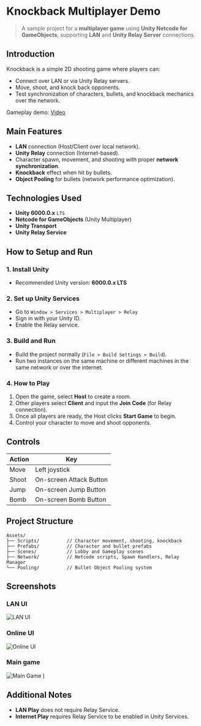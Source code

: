﻿# Knockback Multiplayer Demo

> A sample project for a **multiplayer game** using **Unity Netcode for GameObjects**, supporting **LAN** and **Unity Relay Server** connections.

## Introduction

Knockback is a simple 2D shooting game where players can:

- Connect over LAN or via Unity Relay servers.
- Move, shoot, and knock back opponents.
- Test synchronization of characters, bullets, and knockback mechanics over the network.

Gameplay demo: [Video](https://youtu.be/dmKAxPemb70?si=H7UkXSUUtcF_SWoL)<br>

## Main Features

- **LAN** connection (Host/Client over local network).
- **Unity Relay** connection (Internet-based).
- Character spawn, movement, and shooting with proper **network synchronization**.
- **Knockback** effect when hit by bullets.
- **Object Pooling** for bullets (network performance optimization).

## Technologies Used

- **Unity 6000.0.x** `LTS`
- **Netcode for GameObjects** (Unity Multiplayer)
- **Unity Transport**
- **Unity Relay Service**

## How to Setup and Run

### 1. Install Unity

- Recommended Unity version: **6000.0.x LTS**

### 2. Set up Unity Services

- Go to `Window > Services > Multiplayer > Relay`
- Sign in with your Unity ID.
- Enable the Relay service.

### 3. Build and Run

- Build the project normally (`File > Build Settings > Build`).
- Run two instances on the same machine or different machines in the same network or over the internet.

### 4. How to Play

1. Open the game, select **Host** to create a room.
2. Other players select **Client** and input the **Join Code** (for Relay connection).
3. Once all players are ready, the Host clicks **Start Game** to begin.
4. Control your character to move and shoot opponents.

## Controls

| Action | Key               |
| ------ | ----------------- |
| Move   | Left joystick     |
| Shoot  | On-screen Attack Button |
| Jump   | On-screen Jump Button |
| Bomb   | On-screen Bomb Button   |

## Project Structure

```
Assets/
├── Scripts/          // Character movement, shooting, knockback
├── Prefabs/          // Character and bullet prefabs
├── Scenes/           // Lobby and Gameplay scenes
├── Network/          // Netcode scripts, Spawn Handlers, Relay Manager
└── Pooling/          // Bullet Object Pooling system
```

## Screenshots
### LAN UI
![LAN UI](https://github.com/user-attachments/assets/ddd9dc0d-46dc-4a5c-a806-6aced80910eb)

### Online UI
![Online UI](https://github.com/user-attachments/assets/1080a7b8-e151-449c-8832-c4a4254fc817)


### Main game
![Main Game](https://github.com/user-attachments/assets/c4989e17-7554-4ef3-83ea-16976f5d3af9)
)


## Additional Notes

- **LAN Play** does not require Relay Service.
- **Internet Play** requires Relay Service to be enabled in Unity Services.
